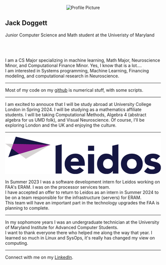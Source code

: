 <p align="center">

  <img src="https://avatars.githubusercontent.com/u/58831893?v=4" alt="Profile Picture">

</p>

**Jack Doggett** 
---
Junior Computer Science and Math student at the Univeristy of Maryland
<br />
<br />
<br />
<br />



I am a CS Major specializing in machine learning, Math Major, Neuroscience Minor, and Computational Finance Minor. Yes, I know that is a lot....<br>
I am interested in Systems programming, Machine Learning, Financing modeling, and computational research in Neuroscience. 
***
Most of my code on my <a href="https://github.com/John-Doggett">github</a> is numerical stuff, with some scripts. 
***
I am excited to annouce that I will be study abroad at University College London in Spring 2024. I will be studying as a mathematics affiliate students.
I will be taking Computational Methods, Algebra 4 (abstract algebra for us UMD folk), and Visual Neuroscience.
Of course, I'll be exploring London and the UK and enjoying the culture.
***
![Alt text](leidos.png)

In Summer 2023 I was a software development intern for Leidos working on FAA's ERAM. I was on the processor services team.<br>
I have accepted an offer to return to Leidos as an intern in Summer 2024 to be on a team responsible for the infrastructure (servers) for ERAM.<br>
This team will have an important part in the technology upgrades the FAA is planning to complete.
***
In my sophomore years I was an undergraduate technician at the University of Maryland Institute for Advanced Computer Students.<br>
I want to thank everyone there who helped me along the way that year. I learned so much in Linux and SysOps, it's really has changed my view on computing. 
***
Connect with me on my <a href="https://www.linkedin.com/in/jack-c-doggett/">LinkedIn</a>.
